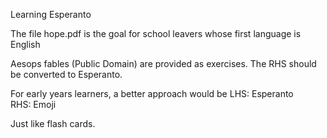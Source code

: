 Learning Esperanto

The file hope.pdf is the goal for school leavers
whose first language is English

Aesops fables (Public Domain) are provided as
exercises. The RHS should be converted to Esperanto.

For early years learners, a better approach would be
LHS: Esperanto  
RHS: Emoji

Just like flash cards.
